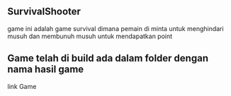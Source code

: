 ## SurvivalShooter
game ini adalah game survival dimana pemain di minta untuk menghindari musuh dan membunuh musuh untuk mendapatkan point
## Game telah di build ada dalam folder dengan nama hasil game
link Game 

